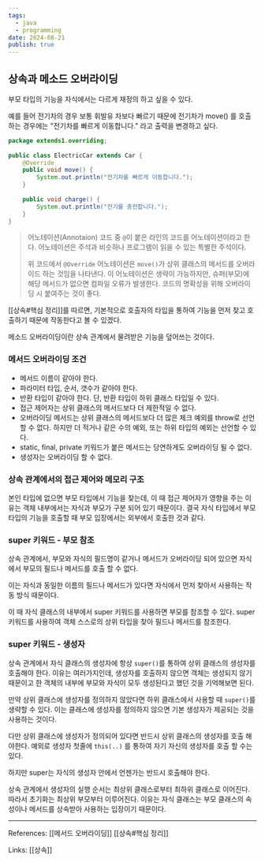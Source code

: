 ```yaml
---
tags:
  - java
  - programming
date: 2024-08-21
publish: true
---
```

## 상속과 메소드 오버라이딩
부모 타입의 기능을 자식에서는 다르게 재정의 하고 싶을 수 있다.

예를 들어 전기차의 경우 보통 휘발유 차보다 빠르기 때문에 전기차가 move() 를 호출하는 경우에는 "전기차를 빠르게 이동합니다." 라고 출력을 변경하고 싶다.

```java
package extends1.overriding;  
  
public class ElectricCar extends Car {  
    @Override  
    public void move() {  
        System.out.println("전기차를 빠르게 이동합니다.");  
    }  
  
    public void charge() {  
        System.out.println("전기를 충전합니다.");  
    }  
}
```

> 어노테이션(Annotaion)
> 코드 중 `@`이 붙은 라인의 코드를 어노테이션이라고 한다. 어노테이션은 주석과 비슷하나 프로그램이 읽을 수 있는 특별한 주석이다.
> 
> 위 코드에서 `@Override` 어노테이션은 `move()`가  상위 클래스의 메서드를 오버라이드 하는 것임을 나타낸다. 이 어노테이션은 생략이 가능하지만, 슈퍼(부모)에 해당 메서드가 없으면 컴파일 오류가 발생한다. 코드의 명확성을 위해 오버라이딩 시 붙여주는 것이 좋다.

[[상속#핵심 정리]]를 따르면, 기본적으로 호출자의 타입을 통하여 기능을 먼저 찾고 호출하기 때문에 작동한다고 볼 수 있겠다.


메소드 오버라이딩이란 상속 관계에서 물려받은 기능을 덮어쓰는 것이다.

### 메서드 오버라이딩 조건
- 메서드 이름이 같아야 한다.
- 파라미터 타입, 순서, 갯수가 같아야 한다.
- 반환 타입이 같아야 한다. 단, 반환 타입이 하위 클래스 타입일 수 있다.
- 접근 제어자는 상위 클래스의 메서드보다 더 제한적일 수 없다.
- 오버라이딩 메서드는 상위 클래스의 메서드보다 더 많은 체크 예외를 throw로 선언할 수 없다. 하지만 더 적거나 같은 수의 예외, 또는 하위 타입의 예외는 선언할 수 있다.
- static, final, private 키워드가 붙은 메서드는 당연하게도 오버라이딩 될 수 없다.
- 생성자는 오버라이딩 할 수 없다.

### 상속 관계에서의 접근 제어와 메모리 구조
본인 타입에 없으면 부모 타입에서 기능을 찾는데, 이 때 접근 제어자가 영향을 주는 이유는 객체 내부에서는 자식과 부모가 구분 되어 있기 때문이다. 결국 자식 타입에서 부모 타입의 기능을 호출할 때 부모 입장에서는 외부에서 호출한 것과 같다.

### super 키워드 - 부모 참조
상속 관계에서, 부모와 자식의 필드명이 같거나 메서드가 오버라이딩 되어 있으면 자식에서 부모의 필드나 메서드를 호출 할 수 없다.

이는 자식과 동일한 이름의 필드나 메서드가 있다면 자식에서 먼저 찾아서 사용하는 작동 방식 때문이다.

이 때 자식 클래스의 내부에서 super 키워드를 사용하면 부모를 참조할 수 있다. super 키워드를 사용하여 객체 스스로의 상위 타입을 찾아 필드나 메서드를 참조한다.

### super 키워드 - 생성자
상속 관계에서 자식 클래스의 생성자에 항상 `super()`를 통하여 상위 클래스의 생성자를 호출해야 한다. 이유는 여러가지인데, 생성자를 호출하지 않으면 객체는 생성되지 않기 때문이고 한 객체의 내부에 부모와 자식이 모두 생성된다고 했던 것을 기억해보면 된다.

만약 상위 클래스에 생성자를 정의하지 않았다면 하위 클래스에서 사용할 때 `super()`를 생략할 수 있다. 이는 클래스에 생성자를 정의하지 않으면 기본 생성자가 제공되는 것을 사용하는 것이다.

다만 상위 클래스에 생성자가 정의되어 있다면 반드시 상위 클래스의 생성자를 호출 해야한다.
예외로 생성자 첫줄에 `this(..)` 를 통하여 자기 자신의 생성자를 호출 할 수는 있다. 

하지만 super는 자식의 생성자 안에서 언젠가는 반드시 호출해야 한다.

상속 관계에서 생성자의 실행 순서는 최상위 클래스로부터 최하위 클래스로 이어진다. 따라서 초기화는 최상위 부모부터 이루어진다. 이유는 자식 클래스는 부모 클래스의 속성이나 메서드를 상속받아 사용하는 입장이기 때문이다.

---
References: [[메서드 오버라이딩]]  [[상속#핵심 정리]]

Links: [[상속]]